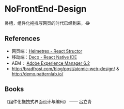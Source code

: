 # NoFrontEnd-Design

卧槽，组件化拖拽写网页的时代已经到来，:joy:

## References

- 网页端：[Helmetrex - React Structor](https://helmetrex.com/videos)
- 移动端：[Deco - React Native IDE](https://www.decosoftware.com/)
- AEM： [Adobe Experience Manager 6.2](https://docs.adobe.com/content/docs/en/aem/6-2.html)
- http://bradfrost.com/blog/post/atomic-web-design/ & http://demo.patternlab.io/

## Books

《组件化拖拽式界面设计与编码》 —— 吕立青
